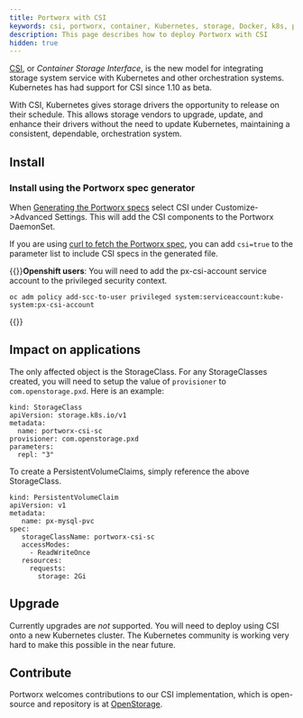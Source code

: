 ```yaml
---
title: Portworx with CSI
keywords: csi, portworx, container, Kubernetes, storage, Docker, k8s, pv, persistent disk
description: This page describes how to deploy Portworx with CSI
hidden: true
---
```


[CSI](https://kubernetes-csi.github.io/), or _Container Storage Interface_, is the new model for integrating storage system service with Kubernetes and other orchestration systems. Kubernetes has had support for CSI since 1.10 as beta.

With CSI, Kubernetes gives storage drivers the opportunity to release on their schedule. This allows storage vendors to upgrade, update, and enhance their drivers without the need to update Kubernetes, maintaining a consistent, dependable, orchestration system.

## Install

### Install using the Portworx spec generator

When [Generating the Portworx specs](https://install.portworx.com/2.1) select CSI under Customize->Advanced Settings. This will add the CSI components to the Portworx DaemonSet.

If you are using [curl to fetch the Portworx spec](/portworx-install-with-kubernetes/px-k8s-spec-curl), you can add `csi=true` to the parameter list to include CSI specs in the generated file.

{{<info>}}**Openshift users**: 
You will need to add the px-csi-account service account to the privileged security context.

```text
oc adm policy add-scc-to-user privileged system:serviceaccount:kube-system:px-csi-account
```
{{</info>}}


## Impact on applications

The only affected object is the StorageClass. For any StorageClasses created, you will need to setup the value of `provisioner` to `com.openstorage.pxd`. Here is an example:

```text
kind: StorageClass
apiVersion: storage.k8s.io/v1
metadata:
  name: portworx-csi-sc
provisioner: com.openstorage.pxd
parameters:
  repl: "3"
```

To create a PersistentVolumeClaims, simply reference the above StorageClass.

```text
kind: PersistentVolumeClaim
apiVersion: v1
metadata:
   name: px-mysql-pvc
spec:
   storageClassName: portworx-csi-sc
   accessModes:
     - ReadWriteOnce
   resources:
     requests:
       storage: 2Gi
```

## Upgrade

Currently upgrades are _not_ supported. You will need to deploy using CSI onto a new Kubernetes cluster. The Kubernetes community is working very hard to make this possible in the near future.

## Contribute

Portworx welcomes contributions to our CSI implementation, which is open-source and repository is at [OpenStorage](https://github.com/libopenstorage/openstorage).
